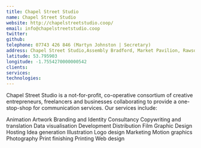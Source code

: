 ```yaml
---
title: Chapel Street Studio
name: Chapel Street Studio
website: http://chapelstreetstudio.coop/
email: info@chapelstreetstudio.coop
twitter: 
github: 
telephone: 07743 426 846 (Martyn Johnston | Secretary)
address: Chapel Street Studio,Assembly Bradford, Market Pavilion, Rawson Place,Bradford,West Yorkshire,BD1 3QQ
latitude: 53.795903
longitude: -1.7554270000000542
clients:
services:
technologies:
---
```


Chapel Street Studio is a not-for-profit, co-operative consortium of creative entrepreneurs, freelancers and businesses collaborating to provide a one-stop-shop for communication services.
Our services include:


Animation
Artwork
Branding and Identity
Consultancy
Copywriting and translation
Data visualisation
Development
Distribution
Film
Graphic Design
Hosting
Idea generation
Illustration
Logo design
Marketing
Motion graphics
Photography
Print finishing
Printing
Web design